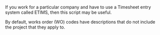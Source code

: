 If you work for a particular company and have to use a Timesheet entry system
called ETIMS, then this script may be useful.

By default, works order (WO) codes have descriptions that do not include the project that they apply to.
